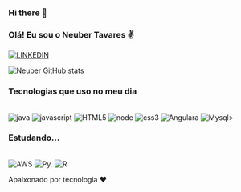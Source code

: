 ### Hi there 👋


### Olá! Eu sou o Neuber Tavares ✌️

[![LINKEDIN](https://img.shields.io/badge/LinkedIn-0077B5?style=for-the-badge&logo=linkedin&logoColor=white)](https://www.linkedin.com/in/neuber-tavares-63654519b/)

![Neuber GitHub stats](https://github-readme-stats.vercel.app/api?username=neubertavares&show_icons=true&theme=dracula)


### Tecnologias que uso no meu dia

<div style="dispal: inline_blok"><br>
<img alt= "java" src="https://img.shields.io/badge/Java-ED8B00?style=for-the-badge&logo=java&logoColor=white" />
<img alt= "javascript" src="https://img.shields.io/badge/JavaScript-F7DF1E?style=for-the-badge&logo=javascript&logoColor=black" />
<img alt= "HTML5" src=https://img.shields.io/badge/HTML5-E34F26?style=for-the-badge&logo=html5&logoColor=white>
<img alt= "node" src=https://img.shields.io/badge/Node.js-43853D?style=for-the-badge&logo=node.js&logoColor=white>
<img alt= "css3" src=https://img.shields.io/badge/CSS3-1572B6?style=for-the-badge&logo=css3&logoColor=white>
<img alt= "Angulara" src=https://img.shields.io/badge/AngularJS-E23237?style=for-the-badge&logo=angularjs&logoColor=white>
<img alt= "Mysql" src=https://img.shields.io/badge/MySQL-00000F?style=for-the-badge&logo=mysql&logoColor=white>>
</div>

### Estudando...

<div style="dispal: inline_blok"><br>
<img alt= "AWS" src="https://img.shields.io/badge/Amazon_AWS-232F3E?style=for-the-badge&logo=amazon-aws&logoColor=white" />
<img alt= "Py." src="https://img.shields.io/badge/Python-3776AB?style=for-the-badge&logo=python&logoColor=white" />
<img alt= "R" src="https://img.shields.io/badge/R-276DC3?style=for-the-badge&logo=r&logoColor=white" />
</div>

Apaixonado por tecnologia ❤️
